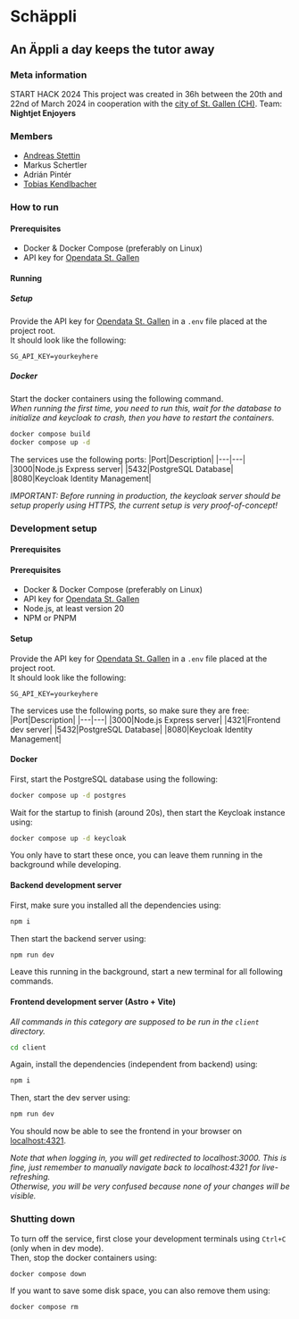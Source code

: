 # Schäppli

## An Äppli a day keeps the tutor away

### Meta information

START HACK 2024
This project was created in 36h between the 20th and 22nd of March 2024 in cooperation with the [city of St. Gallen (CH)](https://www.stadt.sg.ch/).
Team: **Nightjet Enjoyers**

### Members

-   [Andreas Stettin](https://www.linkedin.com/in/andreas-stettin/)
-   Markus Schertler
-   Adrián Pintér
-   [Tobias Kendlbacher](https://kendlbat.dev/)

### How to run

#### Prerequisites

-   Docker & Docker Compose (preferably on Linux)
-   API key for [Opendata St. Gallen](https://daten.stadt.sg.ch/)

#### Running

##### Setup

Provide the API key for [Opendata St. Gallen](https://daten.stadt.sg.ch/) in a `.env` file placed at the project root.  
It should look like the following:

```env
SG_API_KEY=yourkeyhere
```

##### Docker

Start the docker containers using the following command.  
_When running the first time, you need to run this, wait for the database to initialize and keycloak to crash, then you have to restart the containers._

```sh
docker compose build
docker compose up -d
```

The services use the following ports:
|Port|Description|
|---|---|
|3000|Node.js Express server|
|5432|PostgreSQL Database|
|8080|Keycloak Identity Management|

_IMPORTANT: Before running in production, the keycloak server should be setup properly using HTTPS, the current setup is very proof-of-concept!_

### Development setup

#### Prerequisites

#### Prerequisites

-   Docker & Docker Compose (preferably on Linux)
-   API key for [Opendata St. Gallen](https://daten.stadt.sg.ch/)
-   Node.js, at least version 20
-   NPM or PNPM

#### Setup

Provide the API key for [Opendata St. Gallen](https://daten.stadt.sg.ch/) in a `.env` file placed at the project root.  
It should look like the following:

```env
SG_API_KEY=yourkeyhere
```

The services use the following ports, so make sure they are free:
|Port|Description|
|---|---|
|3000|Node.js Express server|
|4321|Frontend dev server|
|5432|PostgreSQL Database|
|8080|Keycloak Identity Management|

#### Docker

First, start the PostgreSQL database using the following:

```sh
docker compose up -d postgres
```

Wait for the startup to finish (around 20s), then start the Keycloak instance using:

```sh
docker compose up -d keycloak
```

You only have to start these once, you can leave them running in the background while developing.

#### Backend development server

First, make sure you installed all the dependencies using:

```sh
npm i
```

Then start the backend server using:

```sh
npm run dev
```

Leave this running in the background, start a new terminal for all following commands.

#### Frontend development server (Astro + Vite)

_All commands in this category are supposed to be run in the `client` directory._

```sh
cd client
```

Again, install the dependencies (independent from backend) using:

```sh
npm i
```

Then, start the dev server using:

```sh
npm run dev
```

You should now be able to see the frontend in your browser on [localhost:4321](http://localhost:4321/).

_Note that when logging in, you will get redirected to localhost:3000. This is fine, just remember to manually navigate back to localhost:4321 for live-refreshing.  
Otherwise, you will be very confused because none of your changes will be visible._

### Shutting down

To turn off the service, first close your development terminals using `Ctrl+C` (only when in dev mode).  
Then, stop the docker containers using:

```sh
docker compose down
```

If you want to save some disk space, you can also remove them using:

```sh
docker compose rm
```
